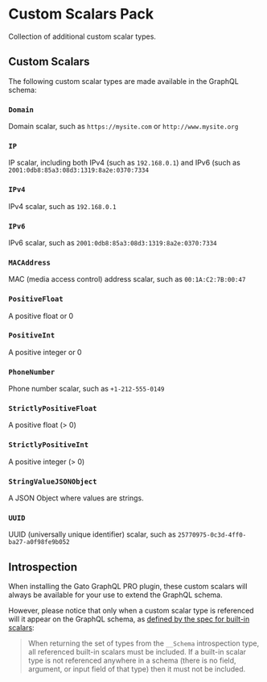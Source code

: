 # Custom Scalars Pack

Collection of additional custom scalar types.

## Custom Scalars

The following custom scalar types are made available in the GraphQL schema:

### `Domain`

Domain scalar, such as `https://mysite.com` or `http://www.mysite.org`

### `IP`

IP scalar, including both IPv4 (such as `192.168.0.1`) and IPv6 (such as `2001:0db8:85a3:08d3:1319:8a2e:0370:7334`

### `IPv4`

IPv4 scalar, such as `192.168.0.1`

### `IPv6`

IPv6 scalar, such as `2001:0db8:85a3:08d3:1319:8a2e:0370:7334`

### `MACAddress`

MAC (media access control) address scalar, such as `00:1A:C2:7B:00:47`

### `PositiveFloat`

A positive float or 0

### `PositiveInt`

A positive integer or 0

### `PhoneNumber`

Phone number scalar, such as `+1-212-555-0149`

### `StrictlyPositiveFloat`

A positive float (> 0)

### `StrictlyPositiveInt`

A positive integer (> 0)

### `StringValueJSONObject`

A JSON Object where values are strings.

### `UUID`

UUID (universally unique identifier) scalar, such as `25770975-0c3d-4ff0-ba27-a0f98fe9b052`

## Introspection

When installing the Gato GraphQL PRO plugin, these custom scalars will always be available for your use to extend the GraphQL schema.

However, please notice that only when a custom scalar type is referenced will it appear on the GraphQL schema, as [defined by the spec for built-in scalars](https://spec.graphql.org/October2021/#sec-Scalars.Built-in-Scalars):

> When returning the set of types from the `__Schema` introspection type, all referenced built-in scalars must be included. If a built-in scalar type is not referenced anywhere in a schema (there is no field, argument, or input field of that type) then it must not be included.
